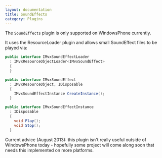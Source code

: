 ```yaml
---
layout: documentation
title: SoundEffects
category: Plugins
---
```

The `SoundEffects` plugin is only supported on WindowsPhone currently.

It uses the ResourceLoader plugin and allows small SoundEffect files to be played via:
```c#
public interface IMvxSoundEffectLoader
  : IMvxResourceObjectLoader<IMvxSoundEffect>
  {
  }

public interface IMvxSoundEffect
  : IMvxResourceObject, IDisposable
  {
    IMvxSoundEffectInstance CreateInstance();
  }

public interface IMvxSoundEffectInstance
  : IDisposable
  {
    void Play();
    void Stop();
  }
```
Current advice (August 2013): this plugin isn't really useful outside of WindowsPhone today - hopefully some project will come along soon that needs this implemented on more platforms.
